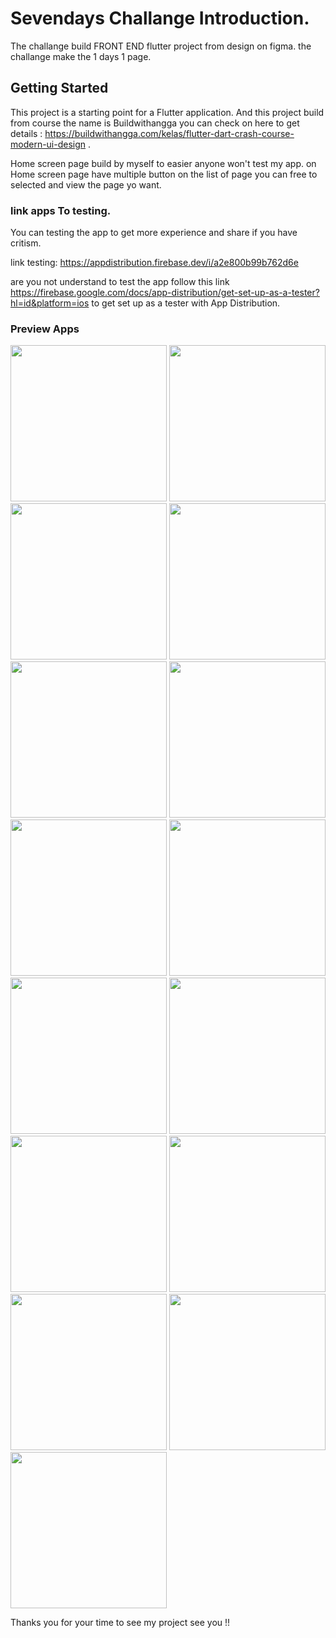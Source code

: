 # Sevendays Challange Introduction.

The challange build FRONT END flutter project from design on figma. the challange make the 1 days 1 page. 

## Getting Started

This project is a starting point for a Flutter application. And this project build from course the name is Buildwithangga you can check on here to get details : https://buildwithangga.com/kelas/flutter-dart-crash-course-modern-ui-design .

Home screen page build by myself to easier anyone won't test my app. on Home screen page have multiple button on the list of page you can free to selected and view the page yo want.

### link apps To testing.
You can testing the app to get more experience and share if you have critism.

link testing: https://appdistribution.firebase.dev/i/a2e800b99b762d6e

are you not understand to test the app follow this link https://firebase.google.com/docs/app-distribution/get-set-up-as-a-tester?hl=id&platform=ios to get set up as a tester with App Distribution.

### Preview Apps

<p float="left">
  <img src="https://github.com/fadillahzx404/sevendays/assets/76970535/9737c5e2-c826-4e7a-afa5-b0fd983985a8" width=250 />
  <img src="https://github.com/fadillahzx404/sevendays/assets/76970535/a4d78d77-0fde-4e07-b25a-ed3a549b580d" width=250 />
  <img src="https://github.com/fadillahzx404/sevendays/assets/76970535/898f0913-1406-4ef1-b9a4-aacd2cf95270" width=250 />
  <img src="https://github.com/fadillahzx404/sevendays/assets/76970535/cca25541-6376-4ae9-8b47-a6d3706856de" width=250 />
  <img src="https://github.com/fadillahzx404/sevendays/assets/76970535/32d4c4ec-71b8-4837-b8b3-b5fdca090eea" width=250 />
  <img src="https://github.com/fadillahzx404/sevendays/assets/76970535/7dda81f2-1163-4717-b790-c931360fb004" width=250 />
  <img src="https://github.com/fadillahzx404/sevendays/assets/76970535/85649256-ac09-4b04-b2f8-9608ce42b4b3" width=250 />
  <img src="https://github.com/fadillahzx404/sevendays/assets/76970535/c90ef0a3-a63c-48bc-b643-8c2d6c0bec46" width=250 />
  <img src="https://github.com/fadillahzx404/sevendays/assets/76970535/d49b3e3e-ffd5-45a5-be21-e3c0f870fa41" width=250 />
  <img src="https://github.com/fadillahzx404/sevendays/assets/76970535/1d5debb6-3ee1-4373-a102-ea9ed85d2cf1" width=250 />
  <img src="https://github.com/fadillahzx404/sevendays/assets/76970535/a2d84aec-076c-43f9-868f-4754b41b5faa" width=250 />
  <img src="https://github.com/fadillahzx404/sevendays/assets/76970535/7e86ee7f-e5a4-4929-93e5-e4c20c0efac6" width=250 />
  <img src="https://github.com/fadillahzx404/sevendays/assets/76970535/15d6c558-91ab-4168-964b-b60619a417b1" width=250 />
  <img src="https://github.com/fadillahzx404/sevendays/assets/76970535/88fad598-9bff-49fe-a3f7-2cb8e9bdbc6f" width=250 />
  <img src="https://github.com/fadillahzx404/sevendays/assets/76970535/190db0a5-8439-48a5-8140-7c2face1cd52" width=250 />
</p>


Thanks you for your time to see my project see you !!
